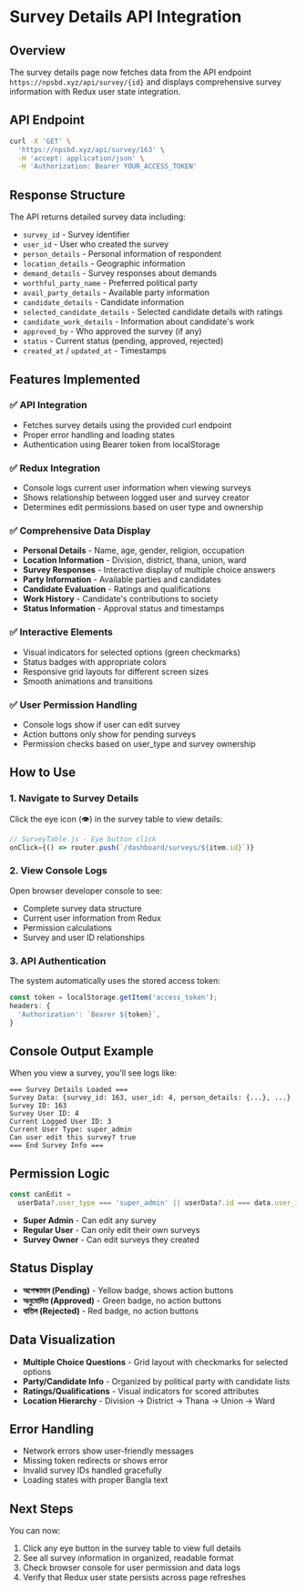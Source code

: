 # Survey Details API Integration

## Overview

The survey details page now fetches data from the API endpoint `https://npsbd.xyz/api/survey/{id}` and displays comprehensive survey information with Redux user state integration.

## API Endpoint

```bash
curl -X 'GET' \
  'https://npsbd.xyz/api/survey/163' \
  -H 'accept: application/json' \
  -H 'Authorization: Bearer YOUR_ACCESS_TOKEN'
```

## Response Structure

The API returns detailed survey data including:

- `survey_id` - Survey identifier
- `user_id` - User who created the survey
- `person_details` - Personal information of respondent
- `location_details` - Geographic information
- `demand_details` - Survey responses about demands
- `worthful_party_name` - Preferred political party
- `avail_party_details` - Available party information
- `candidate_details` - Candidate information
- `selected_candidate_details` - Selected candidate details with ratings
- `candidate_work_details` - Information about candidate's work
- `approved_by` - Who approved the survey (if any)
- `status` - Current status (pending, approved, rejected)
- `created_at` / `updated_at` - Timestamps

## Features Implemented

### ✅ **API Integration**

- Fetches survey details using the provided curl endpoint
- Proper error handling and loading states
- Authentication using Bearer token from localStorage

### ✅ **Redux Integration**

- Console logs current user information when viewing surveys
- Shows relationship between logged user and survey creator
- Determines edit permissions based on user type and ownership

### ✅ **Comprehensive Data Display**

- **Personal Details** - Name, age, gender, religion, occupation
- **Location Information** - Division, district, thana, union, ward
- **Survey Responses** - Interactive display of multiple choice answers
- **Party Information** - Available parties and candidates
- **Candidate Evaluation** - Ratings and qualifications
- **Work History** - Candidate's contributions to society
- **Status Information** - Approval status and timestamps

### ✅ **Interactive Elements**

- Visual indicators for selected options (green checkmarks)
- Status badges with appropriate colors
- Responsive grid layouts for different screen sizes
- Smooth animations and transitions

### ✅ **User Permission Handling**

- Console logs show if user can edit survey
- Action buttons only show for pending surveys
- Permission checks based on user_type and survey ownership

## How to Use

### 1. **Navigate to Survey Details**

Click the eye icon (👁️) in the survey table to view details:

```javascript
// SurveyTable.js - Eye button click
onClick={() => router.push(`/dashboard/surveys/${item.id}`)}
```

### 2. **View Console Logs**

Open browser developer console to see:

- Complete survey data structure
- Current user information from Redux
- Permission calculations
- Survey and user ID relationships

### 3. **API Authentication**

The system automatically uses the stored access token:

```javascript
const token = localStorage.getItem('access_token');
headers: {
  'Authorization': `Bearer ${token}`,
}
```

## Console Output Example

When you view a survey, you'll see logs like:

```
=== Survey Details Loaded ===
Survey Data: {survey_id: 163, user_id: 4, person_details: {...}, ...}
Survey ID: 163
Survey User ID: 4
Current Logged User ID: 3
Current User Type: super_admin
Can user edit this survey? true
=== End Survey Info ===
```

## Permission Logic

```javascript
const canEdit =
  userData?.user_type === 'super_admin' || userData?.id === data.user_id;
```

- **Super Admin** - Can edit any survey
- **Regular User** - Can only edit their own surveys
- **Survey Owner** - Can edit surveys they created

## Status Display

- **অপেক্ষামান (Pending)** - Yellow badge, shows action buttons
- **অনুমোদিত (Approved)** - Green badge, no action buttons
- **বাতিল (Rejected)** - Red badge, no action buttons

## Data Visualization

- **Multiple Choice Questions** - Grid layout with checkmarks for selected options
- **Party/Candidate Info** - Organized by political party with candidate lists
- **Ratings/Qualifications** - Visual indicators for scored attributes
- **Location Hierarchy** - Division → District → Thana → Union → Ward

## Error Handling

- Network errors show user-friendly messages
- Missing token redirects or shows error
- Invalid survey IDs handled gracefully
- Loading states with proper Bangla text

## Next Steps

You can now:

1. Click any eye button in the survey table to view full details
2. See all survey information in organized, readable format
3. Check browser console for user permission and data logs
4. Verify that Redux user state persists across page refreshes

